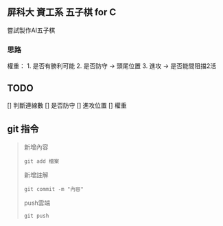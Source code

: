 ## 屏科大 資工系 五子棋 for C
嘗試製作AI五子棋
### 思路
權重：
    1. 是否有勝利可能
    2. 是否防守 -> 頭尾位置
    3. 進攻 -> 是否能間阻擋2活

## TODO
[] 判斷連線數
[] 是否防守
[] 進攻位置
[] 權重
## git 指令
>新增內容
> ```git
> git add 檔案
> ```
>新增註解
> ```git
> git commit -m "內容"
> ```
>push雲端
> ``` git
> git push
> ``` 